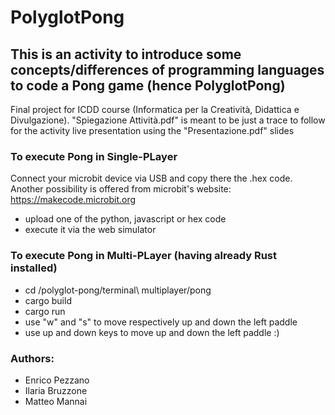 # PolyglotPong
## This is an activity to introduce some concepts/differences of programming languages to code a Pong game (hence PolyglotPong)

Final project for ICDD course (Informatica per la Creatività, Didattica e Divulgazione).
"Spiegazione Attività.pdf" is meant to be just a trace to follow for the activity live presentation using the "Presentazione.pdf" slides

### To execute Pong in Single-PLayer
Connect your microbit device via USB and copy there the .hex code.
Another possibility is offered from microbit's website: https://makecode.microbit.org
- upload one of the python, javascript or hex code 
- execute it via the web simulator 

### To execute Pong in Multi-PLayer (having already Rust installed)
- cd /polyglot-pong/terminal\ multiplayer/pong
- cargo build
- cargo run
- use "w" and "s" to move respectively up and down the left paddle
- use up and down keys to move up and down the left paddle :)

### Authors:
- Enrico Pezzano
- Ilaria Bruzzone
- Matteo Mannai

